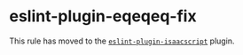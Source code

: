 # eslint-plugin-eqeqeq-fix

This rule has moved to the [`eslint-plugin-isaacscript`](https://github.com/IsaacScript/eslint-plugin-isaacscript/blob/main/docs/rules/eqeqeq-fix.md) plugin.
